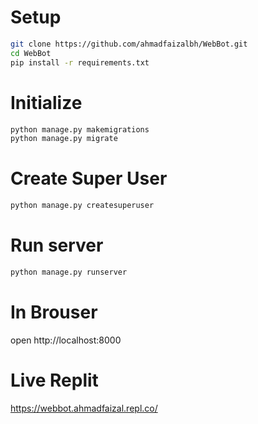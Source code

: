 # Setup
```bash
git clone https://github.com/ahmadfaizalbh/WebBot.git
cd WebBot
pip install -r requirements.txt
```

# Initialize
```bash
python manage.py makemigrations
python manage.py migrate
```

# Create Super User
```bash
python manage.py createsuperuser
```

# Run server
```bash
python manage.py runserver
```

# In Brouser
open http://localhost:8000

# Live Replit
https://webbot.ahmadfaizal.repl.co/

